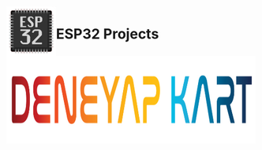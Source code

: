 <img align="left" width="100" height="100" src="img.png">
<img align="right" width="1167" height="180" src="img1.jpg">

# ESP32 Projects
